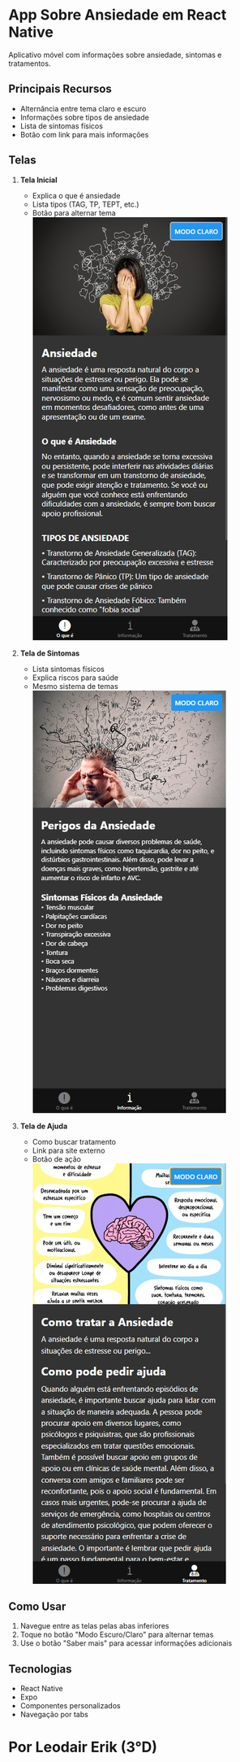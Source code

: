 # App Sobre Ansiedade em React Native

Aplicativo móvel com informações sobre ansiedade, sintomas e tratamentos.

## Principais Recursos

- Alternância entre tema claro e escuro
- Informações sobre tipos de ansiedade
- Lista de sintomas físicos
- Botão com link para mais informações

## Telas

1. **Tela Inicial**  
   - Explica o que é ansiedade  
   - Lista tipos (TAG, TP, TEPT, etc.)  
   - Botão para alternar tema
     <img src="mobile/assets/images/tela1.jpg" alt="Tela inicial">


2. **Tela de Sintomas**  
   - Lista sintomas físicos  
   - Explica riscos para saúde  
   - Mesmo sistema de temas
     <img src="mobile/assets/images/tela2.jpg" alt="Tela inicial">


3. **Tela de Ajuda**  
   - Como buscar tratamento  
   - Link para site externo  
   - Botão de ação
      <img src="mobile/assets/images/tela3.jpg" alt="Tela inicial">


## Como Usar

1. Navegue entre as telas pelas abas inferiores
2. Toque no botão "Modo Escuro/Claro" para alternar temas
3. Use o botão "Saber mais" para acessar informações adicionais

## Tecnologias

- React Native
- Expo
- Componentes personalizados
- Navegação por tabs

# Por Leodair Erik (3°D)
